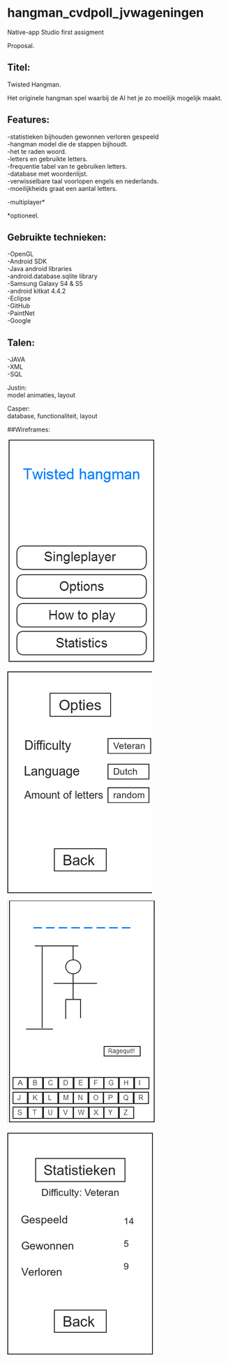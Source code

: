 hangman_cvdpoll_jvwageningen
============================

Native-app Studio first assigment

Proposal.

## Titel:<br>
Twisted Hangman.

Het originele hangman spel waarbij de AI het je zo moeilijk mogelijk maakt.

## Features:<br>

-statistieken bijhouden gewonnen verloren gespeeld<br>
-hangman model die de stappen bijhoudt.<br>
-het te raden woord.<br>
-letters en gebruikte letters.<br>
-frequentie tabel van te gebruiken letters.<br>
-database met woordenlijst.<br>
-verwisselbare taal voorlopen engels en nederlands.<br>
-moeilijkheids graat een aantal letters.<br>

-multiplayer*

*optioneel.

## Gebruikte technieken: <br>

-OpenGL<br>
-Android SDK<br>
-Java android libraries<br>
-android.database.sqlite library<br>
-Samsung Galaxy S4 & S5<br>
-android kitkat 4.4.2<br>
-Eclipse<br>
-GitHub<br>
-PaintNet<br>
-Google

## Talen: <br>
-JAVA<br>
-XML<br>
-SQL<br>

Justin:<br>
model animaties, layout<br>

Casper:<br>
database, functionaliteit, layout <br>

##Wireframes:

![home](/doc/home.png)

![opties](/doc/opties.png)

![singleplayer](/doc/singleplayer.png)

![statistieken](/doc/statistieken.png)
